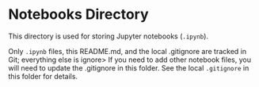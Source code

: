 # Notebooks Directory

This directory is used for storing Jupyter notebooks (`.ipynb`).

Only `.ipynb` files, this README.md, and the local .gitignore are tracked in Git; everything else is ignore>
If you need to add other notebook files, you will need to update the .gitignore in this folder.
See the local `.gitignore` in this folder for details.

